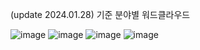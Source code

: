 (update 2024.01.28) 기준 분야별 워드클라우드

![image](https://github.com/Youjin-Seo/Youtube-based_Book_Recommendation_System/assets/89994770/9440cab7-5550-4279-a749-12e84aceff57)
![image](https://github.com/Youjin-Seo/Youtube-based_Book_Recommendation_System/assets/89994770/234bc706-6fe6-4764-adaf-ed74efa240f9)
![image](https://github.com/Youjin-Seo/Youtube-based_Book_Recommendation_System/assets/89994770/a7a50352-da06-4efa-998d-2919b40e63fa)
![image](https://github.com/Youjin-Seo/Youtube-based_Book_Recommendation_System/assets/89994770/b3298c99-0388-4551-8d50-59957588ce00)
